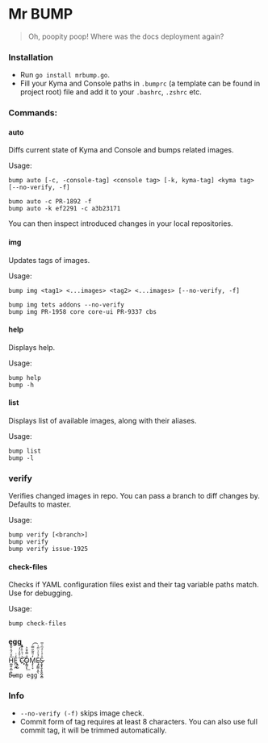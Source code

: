 # Mr BUMP
> Oh, poopity poop! Where was the docs deployment again?

### Installation

* Run `go install mrbump.go`.
* Fill your Kyma and Console paths in `.bumprc` (a template can be found in project root) file and add it to your `.bashrc`, `.zshrc` etc.

### Commands:

#### auto
Diffs current state of Kyma and Console and bumps related images.

Usage:
```
bump auto [-c, -console-tag] <console tag> [-k, kyma-tag] <kyma tag> [--no-verify, -f]

bumo auto -c PR-1892 -f
bump auto -k ef2291 -c a3b23171
```
You can then inspect introduced changes in your local repositories.
#### img
Updates tags of images.

Usage:

```
bump img <tag1> <...images> <tag2> <...images> [--no-verify, -f]

bump img tets addons --no-verify
bump img PR-1958 core core-ui PR-9337 cbs
```
#### help
Displays help.

Usage:

```
bump help
bump -h
```
#### list
Displays list of available images, along with their aliases.

Usage:

```
bump list
bump -l
```
### verify
Verifies changed images in repo. You can pass a branch to diff changes by. Defaults to master.

Usage:

```
bump verify [<branch>]
bump verify
bump verify issue-1925
```
#### check-files
Checks if YAML configuration files exist and their tag variable paths match. Use for debugging.

Usage:

```
bump check-files
```
#### egg

H̫̺͍̩̪̦͍̖͂̊̈́̑̇̌̌̽͘͢E̪̤̯̪̓ͥ ̣̭̗̺̆ͭ̄̓ͨ̓Cͯ͑ͪ̄ͯ͊̽̚҉̴͓͘O̗̳̗̙̐̿͒̆͐͟M̡̗̦̞̓ͧ̄̃̋̿ͬ͡Ę̴̭̰͇͎̯̖̇̉ͧ͑̈̋͑Ş̷̬̟̱͕̥̬̪̝̻ͣͣͭͩͫͧ̅

```
bump egg
```

### Info
* `--no-verify (-f)` skips image check.
* Commit form of tag requires at least 8 characters. You can also use full commit tag, it will be trimmed automatically.
